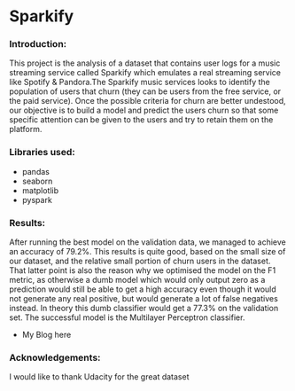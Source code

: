 # Sparkify


### Introduction:

This project is the analysis of a dataset that contains user logs for a music streaming service called Sparkify which emulates a real streaming service like Spotify & Pandora.The Sparkify music services looks to identify the population of users that churn (they can be users from the free service, or the paid service). Once the possible criteria for churn are better undestood, our objective is to build a model and predict the users churn so that some specific attention can be given to the users 
and try to retain them on the platform.


### Libraries used:

* pandas
* seaborn
* matplotlib
* pyspark


### Results:

After running the best model on the validation data, we managed to achieve an accuracy of 79.2%. This results is quite good, based on the small size of our dataset,
and the relative small portion of churn users in the dataset. That latter point is also the reason why we optimised the model on the F1 metric, as otherwise a dumb
model which would only output zero as a prediction would still be able to get a high accuracy even though it would not generate any real positive, but would 
generate a lot of false negatives instead. In theory this dumb classifier would get a 77.3% on the validation set. The successful model is the Multilayer Perceptron 
classifier. 

- My Blog here


### Acknowledgements:

I would like to thank Udacity for the great dataset

